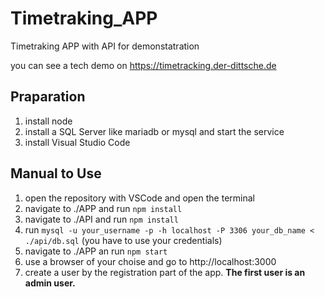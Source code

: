 # Timetraking_APP

Timetraking APP with API for demonstatration

you can see a tech demo on https://timetracking.der-dittsche.de

## Praparation

1. install node
2. install a SQL Server like mariadb or mysql and start the service
3. install Visual Studio Code

## Manual to Use

1. open the repository with VSCode and open the terminal
2. navigate to ./APP and run `npm install`
3. navigate to ./API and run `npm install`
4. run `mysql -u your_username -p -h localhost -P 3306 your_db_name < ./api/db.sql` (you have to use your credentials)
5. navigate to ./APP an run `npm start`
6. use a browser of your choise and go to http://localhost:3000
7. create a user by the registration part of the app. **The first user is an admin user.**
